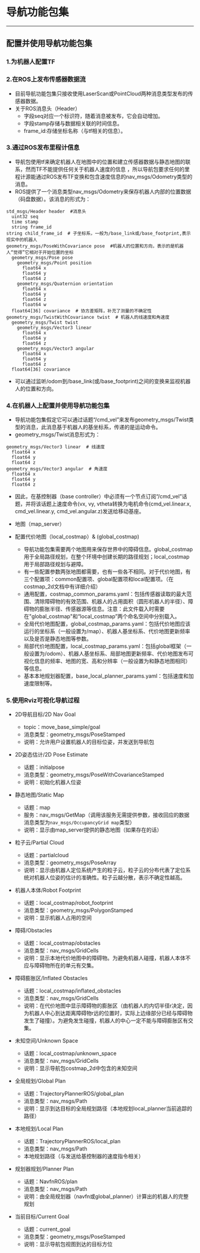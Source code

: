 # 导航功能包集

---

## 配置并使用导航功能包集

### 1.为机器人配置TF

### 2.在ROS上发布传感器数据流


- 目前导航功能包集只接收使用LaserScan或PointCloud两种消息类型发布的传感器数据。  
- 关于ROS消息头（Header）  
    - 字段seq对应一个标识符，随着消息被发布，它会自动增加。
    - 字段stamp存储与数据相关联的时间信息。
    - frame_id:存储坐标名称（与tf相关的信息）。


### 3.通过ROS发布里程计信息


- 导航包使用tf来确定机器人在地图中的位置和建立传感器数据与静态地图的联系，然而TF不能提供任何关于机器人速度的信息 ，所以导航包要求任何的里程计源能通过ROS发布TF变换和包含速度信息的nav_msgs/Odometry类型的消息。
- ROS提供了一个消息类型nav_msgs/Odometry来保存机器人内部的位置数据（码盘数据）。该消息的形式为：

```
std_msgs/Header header  #消息头
  uint32 seq
  time stamp
  string frame_id
string child_frame_id  # 子坐标系，一般为/base_link或/base_footprint,表示现实中的机器人
geometry_msgs/PoseWithCovariance pose  #机器人的位置和方向，表示的是机器人“觉得”它相对于开始位置的坐标
  geometry_msgs/Pose pose
    geometry_msgs/Point position
      float64 x
      float64 y
      float64 z
    geometry_msgs/Quaternion orientation
      float64 x
      float64 y
      float64 z
      float64 w
  float64[36] covariance  # 协方差矩阵，补充了测量的不确定性
geometry_msgs/TwistWithCovariance twist  # 机器人的线速度和角速度
  geometry_msgs/Twist twist
    geometry_msgs/Vector3 linear
      float64 x
      float64 y
      float64 z
    geometry_msgs/Vector3 angular
      float64 x
      float64 y
      float64 z
  float64[36] covariance
```

- 可以通过监听/odom到/base_link(或/base_footprint)之间的变换来监视机器人的位置和方向。

### 4.在机器人上配置并使用导航功能包集


- 导航功能包集假定它可以通过话题“/cmd_vel”来发布geometry_msgs/Twist类型的消息，此消息基于机器人的基坐标系，传递的是运动命令。
- geometry_msgs/Twist消息形式为：

```
geometry_msgs/Vector3 linear  # 线速度
  float64 x
  float64 y
  float64 z
geometry_msgs/Vector3 angular  # 角速度
  float64 x
  float64 y
  float64 z

```

- 因此，在基控制器（base controller）中必须有一个节点订阅“/cmd_vel”话题，并将该话题上速度命令(vx, vy, vtheta转换为电机命令(cmd_vel.linear.x, cmd_vel.linear.y, cmd_vel.angular.z)发送给移动基座。
 
- 地图（map_server）

- 配置代价地图（local_costmap）& (global_costmap)

    - 导航功能包集需要两个地图用来保存世界中的障碍信息。global_costmap用于全局路径规划，在整个环境中创建长期的路径规划；local_costmap用于局部路径规划与避障。
    - 有一些配置参数两张地图都需要，也有一些各不相同。对于代价地图，有三个配置项：common配置项、global配置项和local配置项。（在costmap_2d文档中有详细介绍）
    - 通用配置，costmap_common_params.yaml：包括传感器读取的最大范围、清除障碍物的有效范围、机器人的占用面积（圆形机器人的半径）、障碍物的膨胀半径、传感器源等信息。注意：此文件载入时需要在"global_costmap"和“local_costmap”两个命名空间中分别载入。
    - 全局代价地图配置，global_costmap_params.yaml：包括代价地图应该运行的坐标系（一般设置为/map）、机器人基坐标系、代价地图更新频率以及是否是静态地图等参数。
    - 局部代价地图配置，local_costmap_params.yaml：包括global框架（一般设置为/odom）、机器人基坐标系、局部地图更新频率、代价地图发布可视化信息的频率、地图的宽、高和分辨率（一般设置为和静态地图相同）等信息。
    - 基本本地规划器配置，base_local_planner_params.yaml：包括速度和加速度限制等。
 
### 5.使用Rviz可视化导航过程

- 2D导航目标/2D Nav Goal

    - topic：move_base_simple/goal
    - 消息类型：geometry_msgs/PoseStamped
    - 说明：允许用户设置机器人的目标位姿，并发送到导航包

- 2D姿态估计/2D Pose Estimate
    - 话题：initialpose
    - 消息类型：geometry_msgs/PoseWithCovarianceStamped
    - 说明：初始化机器人位姿

- 静态地图/Static Map
    - 话题：map
    - 服务：nav_msgs/GetMap（调用该服务无需提供参数，接收回应的数据消息类型为`nav_msgs/OccupancyGrid map`类型）
    - 说明：显示由map_server提供的静态地图（如果存在的话）

- 粒子云/Partial Cloud
    - 话题：partialcloud
    - 消息类型：geometry_msgs/PoseArray
    - 说明：显示由机器人定位系统产生的粒子云，粒子云的分布代表了定位系统对机器人位姿的估计的准确性。粒子云越分散，表示不确定性越高。

- 机器人本体/Robot Footprint
    - 话题：local_costmap/robot_footprint
    - 消息类型：geometry_msgs/PolygonStamped
    - 说明：显示机器人占用的空间

- 障碍/Obstacles
    - 话题：local_costmap/obstacles
    - 消息类型：nav_msgs/GridCells
    - 说明：显示本地代价地图中的障碍物。为避免机器人碰撞，机器人本体不应与障碍物所在的单元有交集。

- 障碍膨胀区/Inflated Obstacles
    - 话题：local_costmap/inflated_obstacles
    - 消息类型：nav_msgs/GridCells
    - 说明：在代价地图中显示障碍物的膨胀区（由机器人的内切半径r决定，因为机器人中心到达距离障碍物r远的位置时，实际上边缘部分已经与障碍物发生了碰撞）。为避免发生碰撞，机器人的中心一定不能与障碍膨胀区有交集。

- 未知空间/Unknown Space
    - 话题：local_costmap/unknown_space
    - 消息类型：nav_msgs/GridCells
    - 说明：显示导航包costmap_2d中包含的未知空间

- 全局规划/Global Plan
    - 话题：TrajectoryPlannerROS/global_plan
    - 消息类型：nav_msgs/Path
    - 说明：显示到达目标的全局规划路径（本地规划local_planner当前追踪的路径）

- 本地规划/Local Plan
    - 话题：TrajectoryPlannerROS/local_plan
    - 消息类型：nav_msgs/Path
    - 本地规划路径（与发送给基控制器的速度指令相关）

- 规划器规划/Planner Plan
    - 话题：NavfnROS/plan
    - 消息类型：nav_msgs/Path
    - 说明：由全局规划器（navfn或global_planner）计算出的机器人的完整规划

- 当前目标/Current Goal
    - 话题：current_goal
    - 消息类型：geometry_msgs/PoseStamped
    - 说明：显示导航包视图到达的目标方位

### 


























